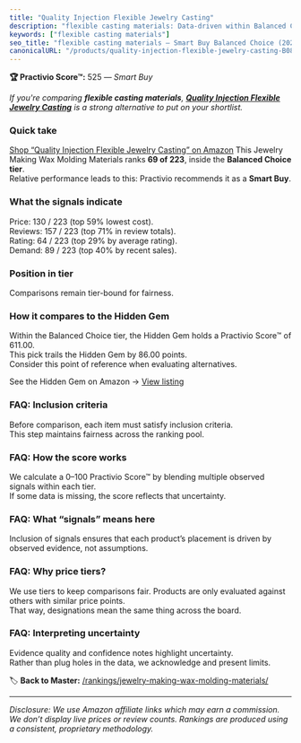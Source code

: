 ```yaml
---
title: "Quality Injection Flexible Jewelry Casting"
description: "flexible casting materials: Data-driven within Balanced Choice ranking using the Practivio Score™. Positioned by quality, value, demand, findability, momentum."
keywords: ["flexible casting materials"]
seo_title: "flexible casting materials — Smart Buy Balanced Choice (2025)"
canonicalURL: "/products/quality-injection-flexible-jewelry-casting-B083F45PK9/"
---
```


**🏆 Practivio Score™:** 525 — _Smart Buy_


*If you're comparing **flexible casting materials**, **[Quality Injection Flexible Jewelry Casting](https://www.amazon.com/dp/B083F45PK9?tag=practivio-20)** is a strong alternative to put on your shortlist.*
### Quick take
[Shop “Quality Injection Flexible Jewelry Casting” on Amazon](https://www.amazon.com/dp/B083F45PK9?tag=practivio-20)
This Jewelry Making Wax Molding Materials ranks **69 of 223**, inside the **Balanced Choice tier**.  
Relative performance leads to this: Practivio recommends it as a **Smart Buy**.

### What the signals indicate
Price: 130 / 223 (top 59% lowest cost).  
Reviews: 157 / 223 (top 71% in review totals).  
Rating: 64 / 223 (top 29% by average rating).  
Demand: 89 / 223 (top 40% by recent sales).

### Position in tier
Comparisons remain tier-bound for fairness.

### How it compares to the Hidden Gem
Within the Balanced Choice tier, the Hidden Gem holds a Practivio Score™ of 611.00.  
This pick trails the Hidden Gem by 86.00 points.  
Consider this point of reference when evaluating alternatives.  

See the Hidden Gem on Amazon → [View listing](https://www.amazon.com/dp/B07RRPM7YS?tag=practivio-20)

### FAQ: Inclusion criteria
Before comparison, each item must satisfy inclusion criteria.  
This step maintains fairness across the ranking pool.

### FAQ: How the score works
We calculate a 0–100 Practivio Score™ by blending multiple observed signals within each tier.  
If some data is missing, the score reflects that uncertainty.

### FAQ: What “signals” means here
Inclusion of signals ensures that each product’s placement is driven by observed evidence, not assumptions.

### FAQ: Why price tiers?
We use tiers to keep comparisons fair. Products are only evaluated against others with similar price points.  
That way, designations mean the same thing across the board.

### FAQ: Interpreting uncertainty
Evidence quality and confidence notes highlight uncertainty.  
Rather than plug holes in the data, we acknowledge and present limits.


🏷️ **Back to Master:** [/rankings/jewelry-making-wax-molding-materials/](/rankings/jewelry-making-wax-molding-materials/)

---
_Disclosure: We use Amazon affiliate links which may earn a commission. We don’t display live prices or review counts. Rankings are produced using a consistent, proprietary methodology._
